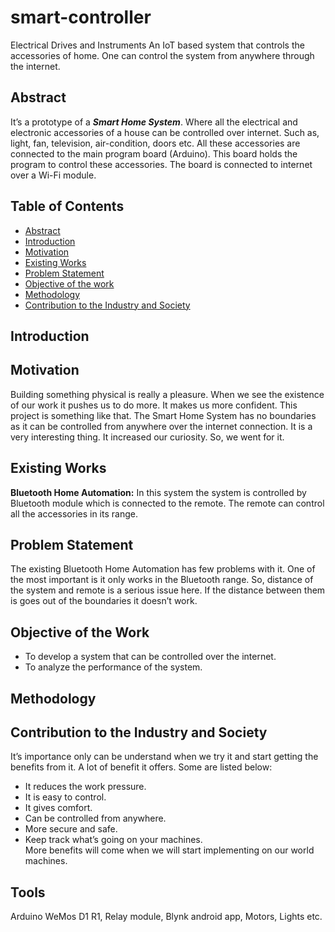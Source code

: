 # smart-controller
Electrical Drives and Instruments 
An IoT based system that controls the accessories of home. One can control the system from anywhere through the internet. 
## Abstract  
It’s a prototype of a ***Smart Home System***. Where all the electrical and electronic accessories of a house can be controlled over internet. Such as, light, fan, television, air-condition, doors etc. All these accessories are connected to the main program board (Arduino). This board holds the program to control these accessories. The board is connected to internet over a Wi-Fi module.  
## Table of Contents  
- [Abstract](#abstract)  
- [Introduction](#introduction)
- [Motivation](#motivation)
- [Existing Works](#existing-works)
- [Problem Statement](#problem-statement)
- [Objective of the work](#objective-of-the-work)
- [Methodology](#methodology)
- [Contribution to the Industry and Society](#contribution-to-the-industry-and-society)
## Introduction  
## Motivation  
Building something physical is really a pleasure. When we see the existence of our work it pushes us to do more. It makes us more confident. This project is something like that. The Smart Home System has no boundaries as it can be controlled from anywhere over the internet connection. It is a very interesting thing. It increased our curiosity. So, we went for it.  
## Existing Works  
**Bluetooth Home Automation:** In this system the system is controlled by Bluetooth module which is connected to the remote. The remote can control all the accessories 
in its range.
## Problem Statement
The existing Bluetooth Home Automation has few problems with it. One of the most important is it only works in the Bluetooth range. So, distance of the system and remote is a serious issue here. If the distance between them is goes out of the boundaries it doesn’t work.  
## Objective of the Work  
- To develop a system that can be controlled over the internet.  
- To analyze the performance of the system.  
## Methodology
## Contribution to the Industry and Society
It’s importance only can be understand when we try it and start getting the benefits from it. A lot of benefit it offers. Some are listed below:  
- It reduces the work pressure.
- It is easy to control.
- It gives comfort.
- Can be controlled from anywhere.
- More secure and safe.
- Keep track what’s going on your machines.  
More benefits will come when we will start implementing on our world machines.  
## Tools
Arduino WeMos D1 R1, Relay module, Blynk android app, Motors, Lights etc.  
